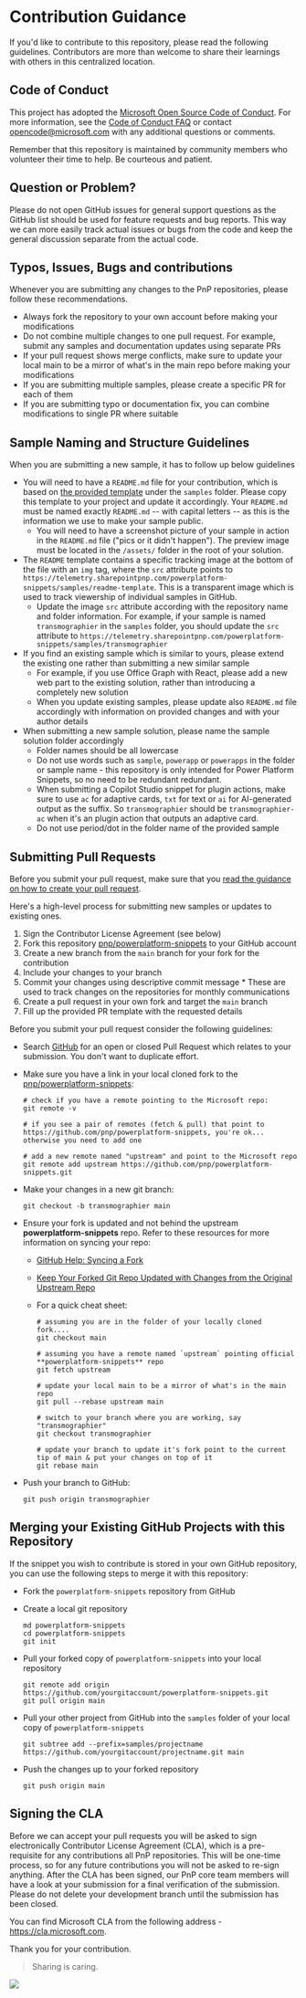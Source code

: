 # Contribution Guidance

If you'd like to contribute to this repository, please read the following guidelines. Contributors are more than welcome to share their learnings with others in this centralized location.

## Code of Conduct

This project has adopted the [Microsoft Open Source Code of Conduct](https://opensource.microsoft.com/codeofconduct/).
For more information, see the [Code of Conduct FAQ](https://opensource.microsoft.com/codeofconduct/faq/) or contact [opencode@microsoft.com](mailto:opencode@microsoft.com) with any additional questions or comments.

Remember that this repository is maintained by community members who volunteer their time to help. Be courteous and patient.

## Question or Problem?

Please do not open GitHub issues for general support questions as the GitHub list should be used for feature requests and bug reports. This way we can more easily track actual issues or bugs from the code and keep the general discussion separate from the actual code.


## Typos, Issues, Bugs and contributions

Whenever you are submitting any changes to the PnP repositories, please follow these recommendations.

* Always fork the repository to your own account before making your modifications
* Do not combine multiple changes to one pull request. For example, submit any samples and documentation updates using separate PRs
* If your pull request shows merge conflicts, make sure to update your local main to be a mirror of what's in the main repo before making your modifications
* If you are submitting multiple samples, please create a specific PR for each of them
* If you are submitting typo or documentation fix, you can combine modifications to single PR where suitable

## Sample Naming and Structure Guidelines

When you are submitting a new sample, it has to follow up below guidelines

* You will need to have a `README.md` file for your contribution, which is based on [the provided template](/templates/README.md) under the `samples` folder. Please copy this template to your project and update it accordingly. Your `README.md` must be named exactly `README.md` -- with capital letters -- as this is the information we use to make your sample public.
  * You will need to have a screenshot picture of your sample in action in the `README.md` file ("pics or it didn't happen"). The preview image must be located in the `/assets/` folder in the root of your solution.
* The `README` template contains a specific tracking image at the bottom of the file with an `img` tag, where the `src` attribute points to `https://telemetry.sharepointpnp.com/powerplatform-snippets/samples/readme-template`. This is a transparent image which is used to track viewership of individual samples in GitHub.
  * Update the image `src` attribute according with the repository name and folder information. For example, if your sample is named `transmographier` in the `samples` folder, you should update the `src` attribute to `https://telemetry.sharepointpnp.com/powerplatform-snippets/samples/transmographier`
* If you find an existing sample which is similar to yours, please extend the existing one rather than submitting a new similar sample
  * For example, if you use Office Graph with React, please add a new web part to the existing solution, rather than introducing a completely new solution
  * When you update existing samples, please update also `README.md` file accordingly with information on provided changes and with your author details
* When submitting a new sample solution, please name the sample solution folder accordingly
  * Folder names should be all lowercase
  * Do not use words such as `sample`, `powerapp` or `powerapps` in the folder or sample name - this repository is only intended for Power Platform Snippets, so no need to be redundant redundant.
  * When submitting a Copilot Studio snippet for plugin actions, make sure to use `ac` for adaptive cards, `txt` for text or `ai` for AI-generated output as the suffix. So `transmographier` should be `transmographier-ac` when it's an plugin action that outputs an adaptive card. 
  * Do not use period/dot in the folder name of the provided sample

## Submitting Pull Requests

Before you submit your pull request, make sure that you [read the guidance on how to create your pull request](https://github.com/pnp/powerplatform-snippets/wiki/How-to-submit-a-Power-Platform-snippet).

Here's a high-level process for submitting new samples or updates to existing ones.

1. Sign the Contributor License Agreement (see below)
2. Fork this repository [pnp/powerplatform-snippets](https://github.com/pnp/powerplatform-snippets) to your GitHub account
3. Create a new branch from the `main` branch for your fork for the contribution
4. Include your changes to your branch
5. Commit your changes using descriptive commit message * These are used to track changes on the repositories for monthly communications
6. Create a pull request in your own fork and target the `main` branch
7. Fill up the provided PR template with the requested details

Before you submit your pull request consider the following guidelines:

* Search [GitHub](https://github.com/pnp/powerplatform-snippets/pulls) for an open or closed Pull Request
  which relates to your submission. You don't want to duplicate effort.
* Make sure you have a link in your local cloned fork to the [pnp/powerplatform-snippets](https://github.com/pnp/powerplatform-snippets):

  ```shell
  # check if you have a remote pointing to the Microsoft repo:
  git remote -v

  # if you see a pair of remotes (fetch & pull) that point to https://github.com/pnp/powerplatform-snippets, you're ok... otherwise you need to add one

  # add a new remote named "upstream" and point to the Microsoft repo
  git remote add upstream https://github.com/pnp/powerplatform-snippets.git
  ```

* Make your changes in a new git branch:

  ```shell
  git checkout -b transmographier main
  ```

* Ensure your fork is updated and not behind the upstream **powerplatform-snippets** repo. Refer to these resources for more information on syncing your repo:
  * [GitHub Help: Syncing a Fork](https://help.github.com/articles/syncing-a-fork/)
  * [Keep Your Forked Git Repo Updated with Changes from the Original Upstream Repo](http://www.andrewconnell.com/blog/keep-your-forked-git-repo-updated-with-changes-from-the-original-upstream-repo)
  * For a quick cheat sheet:

    ```shell
    # assuming you are in the folder of your locally cloned fork....
    git checkout main

    # assuming you have a remote named `upstream` pointing official **powerplatform-snippets** repo
    git fetch upstream

    # update your local main to be a mirror of what's in the main repo
    git pull --rebase upstream main

    # switch to your branch where you are working, say "transmographier"
    git checkout transmographier

    # update your branch to update it's fork point to the current tip of main & put your changes on top of it
    git rebase main
    ```

* Push your branch to GitHub:

  ```shell
  git push origin transmographier
  ```

## Merging your Existing GitHub Projects with this Repository

If the snippet you wish to contribute is stored in your own GitHub repository, you can use the following steps to merge it with this repository:

* Fork the `powerplatform-snippets` repository from GitHub
* Create a local git repository

    ```shell
    md powerplatform-snippets
    cd powerplatform-snippets
    git init
    ```

* Pull your forked copy of `powerplatform-snippets` into your local repository

    ```shell
    git remote add origin https://github.com/yourgitaccount/powerplatform-snippets.git
    git pull origin main
    ```

* Pull your other project from GitHub into the `samples` folder of your local copy of `powerplatform-snippets`

    ```shell
    git subtree add --prefix=samples/projectname https://github.com/yourgitaccount/projectname.git main
    ```

* Push the changes up to your forked repository

    ```shell
    git push origin main
    ```

## Signing the CLA

Before we can accept your pull requests you will be asked to sign electronically Contributor License Agreement (CLA), which is a pre-requisite for any contributions all PnP repositories. This will be one-time process, so for any future contributions you will not be asked to re-sign anything. After the CLA has been signed, our PnP core team members will have a look at your submission for a final verification of the submission. Please do not delete your development branch until the submission has been closed.

You can find Microsoft CLA from the following address - https://cla.microsoft.com.

Thank you for your contribution.

> Sharing is caring.

<img src="https://telemetry.sharepointpnp.com/powerplatform-snippets/CONTRIBUTING.md" />
